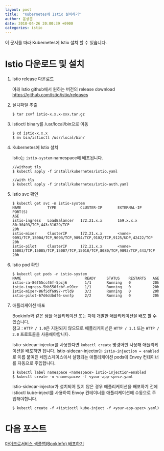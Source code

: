 ```yaml
---
layout: post
title:  "Kubernetes에 Istio 설치하기"
author: 윤상준
date: 2018-04-26 20:00:39 +0900
categories: istio
---
```


이 문서를 따라 Kubernetes에 Istio 설치 할 수 있습니다.

# Istio 다운로드 및 설치

1. Istio release 다운로드

    아래 Istio github에서 원하는 버전의 release download
    <br />
    https://github.com/istio/istio/releases

2. 설치파일 추출

    ```
    $ tar zxvf istio-x.x.x-xxx.tar.gz
    ```

3. istioctl binary를 /usr/local/bin으로 이동

    ```
    $ cd istio-x.x.x
    $ mv bin/istioctl /usr/local/bin/
    ```

4. Kubernetes에 Istio 설치

    Istio는 `istio-system` namespace에 배포됩니다.

    ```
    //without tls
    $ kubectl apply -f install/kubernetes/istio.yaml

    //with tls
    $ kubectl apply -f install/kubernetes/istio-auth.yaml
    ```

5. Istio svc 확인

    ```
    $ kubectl get svc -n istio-system
    NAME            TYPE           CLUSTER-IP       EXTERNAL-IP     PORT(S)                                                             AGE
    istio-ingress   LoadBalancer   172.21.x.x       169.x.x.x       80:30493/TCP,443:31629/TCP                                          20h
    istio-mixer     ClusterIP      172.21.x.x       <none>          9091/TCP,15004/TCP,9093/TCP,9094/TCP,9102/TCP,9125/UDP,42422/TCP    20h
    istio-pilot     ClusterIP      172.21.x.x       <none>          15003/TCP,15005/TCP,15007/TCP,15010/TCP,8080/TCP,9093/TCP,443/TCP   20h
    ```

6. Istio pod 확인

    ```
    $ kubectl get pods -n istio-system
    NAME                             READY     STATUS    RESTARTS   AGE
    istio-ca-86f55cc46f-5pcj6        1/1       Running   0          20h
    istio-ingress-5bb556fcbf-n99cr   1/1       Running   0          20h
    istio-mixer-86f5df6997-rtld9     3/3       Running   0          20h
    istio-pilot-67d6ddbdf6-svnfp     2/2       Running   0          20h
    ```

7. 애플리케이션 배포

    Bookinfo와 같은 샘플 애플리케이션 또는 자체 개발한 애플리케이션을 배포 할 수 있습니다. <br>
    참고 : `HTTP / 1.0`은 지원되지 않으므로 애플리케이션은 `HTTP / 1.1` 또는 `HTTP / 2.0` 프로토콜을 사용해야합니다.<br>

    Istio-sidecar-injector를 사용한다면 `kubectl create` 명령어만 사용해 애플리케이션을 배포하면 됩니다. Istio-sidecar-injector는 `istio-injection = enabled`로 이름 붙여진 네임스페이스에서 실행되는 애플리케이션 pods에 Envoy 컨테이너를 자동으로 주입합니다.
    ```
    $ kubectl label namespace <namespace> istio-injection=enabled
    $ kubectl create -n <namespace> -f <your-app-spec>.yaml
    ```

    Istio-sidecar-injector가 설치되어 있지 않은 경우 애플리케이션을 배포하기 전에 istioctl kube-inject를 사용하여 Envoy 컨테이너를 애플리케이션에 수동으로 주입해야합니다.
    ```
    $ kubectl create -f <(istioctl kube-inject -f <your-app-spec>.yaml)
    ```



# 다음 포스트
[마이크로서비스 샘플앱(BookInfo) 배포하기](/blog/istio/2018/04/26/deploying-bookinfo-on-kubernetes.html)
